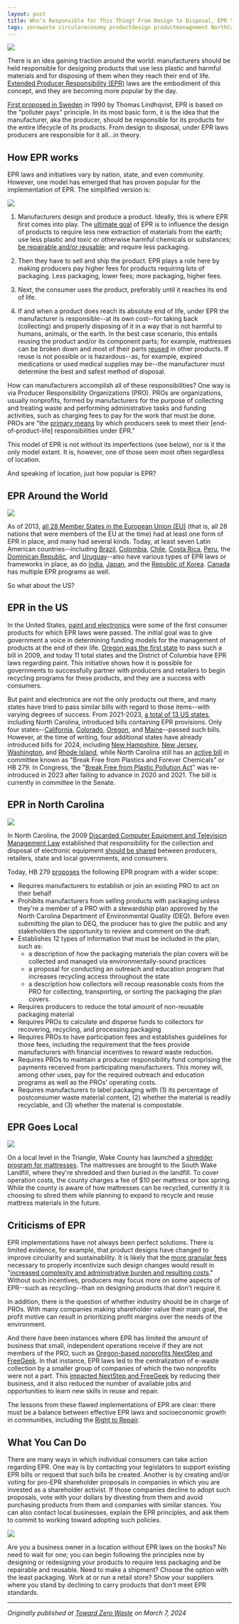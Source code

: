 ```yaml
---
layout: post
title: Who’s Responsible for This Thing? From Design to Disposal, EPR Says Manufacturers Are
tags: zerowaste circulareconomy productdesign productmanagement NorthCarolina
---
```


<img class="mx-auto w-1/2" src="https://samanthaliskcarson.com/assets/img/plastic_bottle_on_grass-scaled.jpg">

There is an idea gaining traction around the world: manufacturers should be held responsible for designing products that use less plastic and harmful materials and for disposing of them when they reach their end of life. [Extended Producer Responsibility (EPR)](https://www.surfrider.org/news/holding-producers-responsible-for-plastic-packaging) laws are the embodiment of this concept, and they are becoming more popular by the day.

[First proposed in Sweden](https://ilsr.org/the-concepts-of-extended-producer-responsibility-and-product-stewardship/) in 1990 by Thomas Lindhqvist, EPR is based on the "polluter pays" principle. In its most basic form, it is the idea that the manufacturer, aka the producer, should be responsible for its products for the entire lifecycle of its products. From design to disposal, under EPR laws producers are responsible for it all...in theory.

## How EPR works

EPR laws and initiatives vary by nation, state, and even community. However, one model has emerged that has proven popular for the implementation of EPR. The simplified version is:

<img class="mx-auto w-1/2" src="https://samanthaliskcarson.com/assets/img/Extended-Producer-Responsibility-Infographic.png">

1. Manufacturers design and produce a product. Ideally, this is where EPR first comes into play. The [ultimate goal](https://ilsr.org/the-concepts-of-extended-producer-responsibility-and-product-stewardship/) of EPR is to influence the design of products to require less new extraction of materials from the earth; use less plastic and toxic or otherwise harmful chemicals or substances; [be repairable and/or reusable](https://towardzerowaste.org/2024/01/22/the-right-to-repair/); and require less packaging. 

2. Then they have to sell and ship the product. EPR plays a role here by making producers pay higher fees for products requiring lots of packaging. Less packaging, lower fees; more packaging, higher fees.

3. Next, the consumer uses the product, preferably until it reaches its end of life.

4. If and when a product does reach its absolute end of life, under EPR the manufacturer is responsible--at its own cost--for taking back (collecting) and properly disposing of it in a way that is not harmful to humans, animals, or the earth. In the best case scenario, this entails reusing the product and/or its component parts; for example, mattresses can be broken down and most of their parts [reused](https://earth911.com/recycling-guide/how-to-recycle-mattresses/) in other products. If reuse is not possible or is hazardous--as, for example, expired medications or used medical supplies may be--the manufacturer must determine the best and safest method of disposal.

How can manufacturers accomplish all of these responsibilities? One way is via Producer Responsibility Organizations (PRO). PROs are organizations, usually nonprofits, formed by manufacturers for the purpose of collecting and treating waste and performing administrative tasks and funding activities, such as charging fees to pay for the work that must be done. PROs are "the [primary means](https://www.sciencedirect.com/science/article/abs/pii/S0956053X2300380X#preview-section-introduction) by which producers seek to meet their [end-of-product-life] responsibilities under EPR."

This model of EPR is not without its imperfections (see below), nor is it the only model extant. It is, however, one of those seen most often regardless of location.

And speaking of location, just how popular is EPR?

## EPR Around the World

<img class="mx-auto w-1/2" src="https://samanthaliskcarson.com/assets/img/string_art_world_map-scaled.jpg">

As of 2013, [all 28 Member States in the European Union (EU)](https://ec.europa.eu/environment/pdf/waste/target_review/Guidance%20on%20EPR%20-%20Final%20Report.pdf) (that is, all 28 nations that were members of the EU at the time) had at least one form of EPR in place, and many had several kinds. Today, at least seven Latin American countries--including [Brazil](https://www.planalto.gov.br/ccivil_03/_ato2007-2010/2010/lei/l12305.htm), [Colombia](https://read.oecd-ilibrary.org/environment/extended-producer-responsibility/epr-schemes-in-colombia_9789264256385-14-en#page2), [Chile](https://www.bcn.cl/leychile/navegar?idNorma=1090894&idParte=9705129&idVersion=2016-06-01), [Costa Rica](https://delfino.cr/asamblea/proyecto/20565), [Peru](https://cdn.www.gob.pe/uploads/document/file/2463334/ANEXO%20DS.%20035-2021-MINAM%20-%20DISPOSICIONES%20COMPLEMENTARIAS.pdf.pdf), the [Dominican Republic](https://faolex.fao.org/docs/pdf/dom218394.pdf), and [Uruguay](https://www.impo.com.uy/bases/leyes/17849-2004)--also have various types of EPR laws or frameworks in place, as do [India](https://eprplastic.cpcb.gov.in/#/plastic/home), [Japan](https://read.oecd-ilibrary.org/environment/extended-producer-responsibility/the-epr-for-packaging-waste-in-japan_9789264256385-18-en#page1), and the [Republic of Korea](https://prevent-waste.net/wp-content/uploads/2023/06/Republic-of-Korea.pdf). [Canada](https://www.canada.ca/en/environment-climate-change/services/managing-reducing-waste/overview-extended-producer-responsibility.html) has multiple EPR programs as well.

So what about the US?

## EPR in the US

In the United States, [paint and electronics](https://www.wastetodaymagazine.com/news/extended-producer-responsibility-us-product-stewardship-institute/#:~:text=In%20the%20U.S.%2C%20118%20EPR,regulations%20on%20nearly%2020%20products) were some of the first consumer products for which EPR laws were passed. The initial goal was to give government a voice in determining funding models for the management of products at the end of their life. [Oregon was the first state](https://productstewardship.us/products/paint/) to pass such a bill in 2009, and today 11 total states and the District of Columbia have EPR laws regarding paint. This initiative shows how it is possible for governments to successfully partner with producers and retailers to begin recycling programs for these products, and they are a success with consumers.

But paint and electronics are not the only products out there, and many states have tried to pass similar bills with regard to those items--with varying degrees of success. From 2021-2023, [a total of 13 US states](https://epr.sustainablepackaging.org/policies), including North Carolina, introduced bills containing EPR provisions. Only four states--[California](https://leginfo.legislature.ca.gov/faces/billTextClient.xhtml?bill_id=202120220SB54), [Colorado](https://leg.colorado.gov/bills/hb22-1355), [Oregon](https://olis.oregonlegislature.gov/liz/2021R1/Measures/Overview/SB582), and [Maine](https://www.mainelegislature.org/legis/bills/display_ps.asp?ld=1541&PID=1456&snum=130)--passed such bills. However, at the time of writing, four additional states have already introduced bills for 2024, including [New Hampshire](https://www.gencourt.state.nh.us/bill_status/billinfo.aspx?id=2238&inflect=2), [New Jersey](https://www.njleg.state.nj.us/bill-search/2024/S208), [Washington](https://app.leg.wa.gov/billsummary?billnumber=2049&year=2024), and [Rhode Island](https://status.rilegislature.gov/), while North Carolina still has an [active bill](https://www.ncleg.gov/BillLookUp/2023/H279) in committee known as "Break Free from Plastics and Forever Chemicals" or HB 279. In Congress, the "[Break Free from Plastic Pollution Act](https://www.congress.gov/bill/118th-congress/senate-bill/3127/titles?s=1&r=40)" was re-introduced in 2023 after failing to advance in 2020 and 2021. The bill is currently in committee in the Senate.

## EPR in North Carolina

<img class="mx-auto w-1/2" src="https://samanthaliskcarson.com/assets/img/wolf-pack-scaled.jpg">

In North Carolina, the 2009 [Discarded Computer Equipment and Television Management Law](http://www.ncleg.net/Sessions/2009/Bills/Senate/HTML/S887v6.html) established that responsibility for the collection and disposal of electronic equipment [should be shared](https://www.ncleg.net/enactedlegislation/statutes/html/bychapter/chapter_130a.html) between producers, retailers, state and local governments, and consumers.

Today, HB 279 [proposes](https://lrs.sog.unc.edu/bill-summaries-lookup/H/279/2023-2024%20Session/H279) the following EPR program with a wider scope: 
- Requires manufacturers to establish or join an existing PRO to act on their behalf
- Prohibits manufacturers from selling products with packaging unless they're a member of a PRO with a stewardship plan approved by the North Carolina Department of Environmental Quality (DEQ). Before even submitting the plan to DEQ, the producer has to give the public and any stakeholders the opportunity to review and comment on the draft.
- Establishes 12 types of information that must be included in the plan, such as: 
	- a description of how the packaging materials the plan covers will be collected and managed via environmentally-sound practices 
	- a proposal for conducting an outreach and education program that increases recycling access throughout the state 
	- a description how collectors will recoup reasonable costs from the PRO for collecting, transporting, or sorting the packaging the plan covers. 
- Requires producers to reduce the total amount of non-reusable packaging material
- Requires PROs to calculate and disperse funds to collectors for recovering, recycling, and processing packaging
- Requires PROs to have participation fees and establishes guidelines for those fees, including the requirement that the fees provide manufacturers with financial incentives to reward waste reduction.
- Requires PROs to maintain a producer responsibility fund comprising the payments received from participating manufacturers. This money will, among other uses, pay for the required outreach and education programs as well as the PROs' operating costs.
- Requires manufacturers to label packaging with (1) its percentage of postconsumer waste material content, (2) whether the material is readily recyclable, and (3) whether the material is compostable. 
## EPR Goes Local

<img class="mx-auto w-1/2" src="https://samanthaliskcarson.com/assets/img/rusted_springs.jpg">

On a local level in the Triangle, Wake County has launched a [shredder program for mattresses](https://www.wake.gov/departments-government/waste-recycling/facilities/municipal-solid-waste-landfills/south-wake-landfill/fees-payment-methods-haulers/mattress-disposal-program). The mattresses are brought to the South Wake Landfill, where they're shredded and then buried in the landfill. To cover operation costs, the county charges a fee of $10 per mattress or box spring. While the county is aware of how mattresses can be recycled, currently it is choosing to shred them while planning to expand to recycle and reuse mattress materials in the future.

## Criticisms of EPR

EPR implementations have not always been perfect solutions. There is limited evidence, for example, that product designs have changed to improve circularity and sustainability. It is likely that the [more granular fees](https://zerowasteeurope.eu/wp-content/uploads/2019/11/zero_waste_europe_policy_paper_epr_crerating_the_frame_for_circular_products.pdf) necessary to properly incentivize such design changes would result in "[increased complexity and administrative burden and resulting costs](https://www.oecd-ilibrary.org/deliver/cfdc1bdc-en.pdf?itemId=/content/paper/cfdc1bdc-en&mimeType=pdf)." Without such incentives, producers may focus more on some aspects of EPR--such as recycling--than on designing products that don't require it.

In addition, there is the question of whether industry should be in charge of PROs. With many companies making shareholder value their main goal, the profit motive can result in prioritizing profit margins over the needs of the environment.

And there have been instances where EPR has limited the amount of business that small, independent operations receive if they are not members of the PRO, such as [Oregon-based nonprofits NextStep and FreeGeek](https://ilsr.org/how-to-maximize-the-economic-environmental-and-social-value-of-e-scrap-does-epr-make-a-difference/). In that instance, EPR laws led to the centralization of e-waste collection by a smaller group of companies of which the two nonprofits were not a part. This [impacted NextStep and FreeGeek](https://ilsr.org/how-to-maximize-the-economic-environmental-and-social-value-of-e-scrap-does-epr-make-a-difference/) by reducing their business, and it also reduced the number of available jobs and opportunities to learn new skills in reuse and repair. 

The lessons from these flawed implementations of EPR are clear: there must be a balance between effective EPR laws and socioeconomic growth in communities, including the [Right to Repair](https://towardzerowaste.org/2024/01/22/the-right-to-repair/).

## What You Can Do

There are many ways in which individual consumers can take action regarding EPR. One way is by contacting your legislators to support existing EPR bills or request that such bills be created. Another is by creating and/or voting for pro-EPR shareholder proposals in companies in which you are invested as a shareholder activist. If those companies decline to adopt such proposals, vote with your dollars by divesting from them and avoid purchasing products from them and companies with similar stances. You can also contact local businesses, explain the EPR principles, and ask them to commit to working toward adopting such policies.

<img class="mx-auto w-1/2" src="https://samanthaliskcarson.com/assets/img/small_business_open_sign-scaled.jpg">

Are you a business owner in a location without EPR laws on the books? No need to wait for one; you can begin following the principles now by designing or redesigning your products to require less packaging and be repairable and reusable. Need to make a shipment? Choose the option with the least packaging. Work at or run a retail store? Show your suppliers where you stand by declining to carry products that don't meet EPR standards.

***

*Originally published at [Toward Zero Waste](https://towardzerowaste.org/2024/03/07/whos-responsible-for-this-thing-from-design-to-disposal-epr-says-manufacturers-are/) on March 7, 2024*
